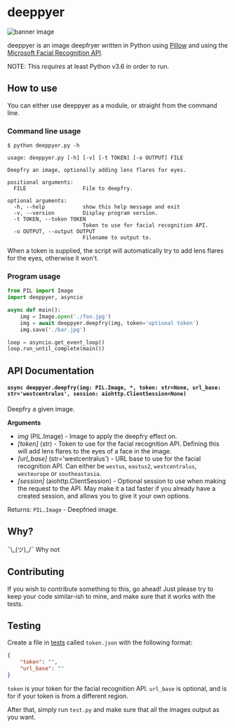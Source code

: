 # deeppyer
![banner image](./banner.jpg)

deeppyer is an image deepfryer written in Python using [Pillow](https://python-pillow.org/
) and using the [Microsoft Facial Recognition API](https://azure.microsoft.com/services/cognitive-services/face/).

NOTE: This *requires* at least Python v3.6 in order to run.

## How to use
You can either use deeppyer as a module, or straight from the command line.

### Command line usage
```
$ python deeppyer.py -h

usage: deeppyer.py [-h] [-v] [-t TOKEN] [-o OUTPUT] FILE

Deepfry an image, optionally adding lens flares for eyes.

positional arguments:
  FILE                  File to deepfry.

optional arguments:
  -h, --help            show this help message and exit
  -v, --version         Display program version.
  -t TOKEN, --token TOKEN
                        Token to use for facial recognition API.
  -o OUTPUT, --output OUTPUT
                        Filename to output to.
```

When a token is supplied, the script will automatically try to add lens flares for the eyes, otherwise it won't.

### Program usage
```py
from PIL import Image
import deeppyer, asyncio

async def main():
    img = Image.open('./foo.jpg')
    img = await deeppyer.deepfry(img, token='optional token')
    img.save('./bar.jpg')

loop = asyncio.get_event_loop()
loop.run_until_complete(main())
```

## API Documentation
#### `async deeppyer.deepfry(img: PIL.Image, *, token: str=None, url_base: str='westcentralus', session: aiohttp.ClientSession=None)`
Deepfry a given image.

**Arguments**
 - *img* (PIL.Image) - Image to apply the deepfry effect on.
 - *[token]* (str) - Token to use for the facial recognition API. Defining this will add lens flares to the eyes of a face in the image.
 - *[url_base]* (str='westcentralus') - URL base to use for the facial recognition API. Can either be `westus`, `eastus2`, `westcentralus`, `westeurope` or `southeastasia`.
 - *[session]* (aiohttp.ClientSession) - Optional session to use when making the request to the API. May make it a tad faster if you already have a created session, and allows you to give it your own options.

Returns:
  `PIL.Image` - Deepfried image.

## Why?
¯\\\_(ツ)_/¯ Why not

## Contributing
If you wish to contribute something to this, go ahead! Just please try to keep your code similar-ish to mine, and make sure that it works with the tests.

## Testing
Create a file in [tests](./tests) called `token.json` with the following format:
```json 
{
    "token": "",
    "url_base": ""
}
```
`token` is your token for the facial recognition API.
`url_base` is optional, and is for if your token is from a different region.

After that, simply run `test.py` and make sure that all the images output as you want.
